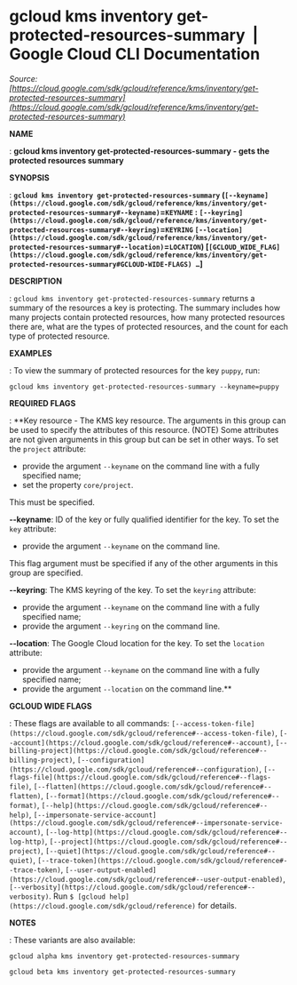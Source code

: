 # gcloud kms inventory get-protected-resources-summary  |  Google Cloud CLI Documentation

*Source: [https://cloud.google.com/sdk/gcloud/reference/kms/inventory/get-protected-resources-summary](https://cloud.google.com/sdk/gcloud/reference/kms/inventory/get-protected-resources-summary)*

**NAME**

: **gcloud kms inventory get-protected-resources-summary - gets the protected resources summary**

**SYNOPSIS**

: **`gcloud kms inventory get-protected-resources-summary` (`[--keyname](https://cloud.google.com/sdk/gcloud/reference/kms/inventory/get-protected-resources-summary#--keyname)`=`KEYNAME` : `[--keyring](https://cloud.google.com/sdk/gcloud/reference/kms/inventory/get-protected-resources-summary#--keyring)`=`KEYRING` `[--location](https://cloud.google.com/sdk/gcloud/reference/kms/inventory/get-protected-resources-summary#--location)`=`LOCATION`) [`[GCLOUD_WIDE_FLAG](https://cloud.google.com/sdk/gcloud/reference/kms/inventory/get-protected-resources-summary#GCLOUD-WIDE-FLAGS) …`]**

**DESCRIPTION**

: `gcloud kms inventory get-protected-resources-summary` returns a
summary of the resources a key is protecting.
The summary includes how many projects contain protected resources, how many
protected resources there are, what are the types of protected resources, and
the count for each type of protected resource.

**EXAMPLES**

: To view the summary of protected resources for the key `puppy`, run:

```
gcloud kms inventory get-protected-resources-summary --keyname=puppy
```

**REQUIRED FLAGS**

: **Key resource - The KMS key resource. The arguments in this group can be used to
specify the attributes of this resource. (NOTE) Some attributes are not given
arguments in this group but can be set in other ways.
To set the `project` attribute:

- provide the argument `--keyname` on the command line with a fully
specified name;
- set the property `core/project`.

This must be specified.

**--keyname**:
ID of the key or fully qualified identifier for the key.
To set the `key` attribute:

- provide the argument `--keyname` on the command line.

This flag argument must be specified if any of the other arguments in this group
are specified.

**--keyring**:
The KMS keyring of the key.
To set the `keyring` attribute:

- provide the argument `--keyname` on the command line with a fully
specified name;
- provide the argument `--keyring` on the command line.

**--location**:
The Google Cloud location for the key.
To set the `location` attribute:

- provide the argument `--keyname` on the command line with a fully
specified name;
- provide the argument `--location` on the command line.**

**GCLOUD WIDE FLAGS**

: These flags are available to all commands: `[--access-token-file](https://cloud.google.com/sdk/gcloud/reference#--access-token-file)`,
`[--account](https://cloud.google.com/sdk/gcloud/reference#--account)`, `[--billing-project](https://cloud.google.com/sdk/gcloud/reference#--billing-project)`,
`[--configuration](https://cloud.google.com/sdk/gcloud/reference#--configuration)`,
`[--flags-file](https://cloud.google.com/sdk/gcloud/reference#--flags-file)`,
`[--flatten](https://cloud.google.com/sdk/gcloud/reference#--flatten)`, `[--format](https://cloud.google.com/sdk/gcloud/reference#--format)`, `[--help](https://cloud.google.com/sdk/gcloud/reference#--help)`, `[--impersonate-service-account](https://cloud.google.com/sdk/gcloud/reference#--impersonate-service-account)`,
`[--log-http](https://cloud.google.com/sdk/gcloud/reference#--log-http)`,
`[--project](https://cloud.google.com/sdk/gcloud/reference#--project)`, `[--quiet](https://cloud.google.com/sdk/gcloud/reference#--quiet)`, `[--trace-token](https://cloud.google.com/sdk/gcloud/reference#--trace-token)`, `[--user-output-enabled](https://cloud.google.com/sdk/gcloud/reference#--user-output-enabled)`,
`[--verbosity](https://cloud.google.com/sdk/gcloud/reference#--verbosity)`.
Run `$ [gcloud help](https://cloud.google.com/sdk/gcloud/reference)` for details.

**NOTES**

: These variants are also available:

```
gcloud alpha kms inventory get-protected-resources-summary
```

```
gcloud beta kms inventory get-protected-resources-summary
```